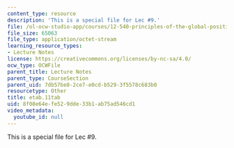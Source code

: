 ```yaml
---
content_type: resource
description: 'This is a special file for Lec #9.'
file: /ol-ocw-studio-app/courses/12-540-principles-of-the-global-positioning-system-spring-2012/8f08e64efe529dde33b1ab75ad546cd1_etab.11tab
file_size: 65063
file_type: application/octet-stream
learning_resource_types:
- Lecture Notes
license: https://creativecommons.org/licenses/by-nc-sa/4.0/
ocw_type: OCWFile
parent_title: Lecture Notes
parent_type: CourseSection
parent_uid: 7db57be8-2ce7-e0cd-b529-3f5578c683b0
resourcetype: Other
title: etab.11tab
uid: 8f08e64e-fe52-9dde-33b1-ab75ad546cd1
video_metadata:
  youtube_id: null
---
```

This is a special file for Lec #9.